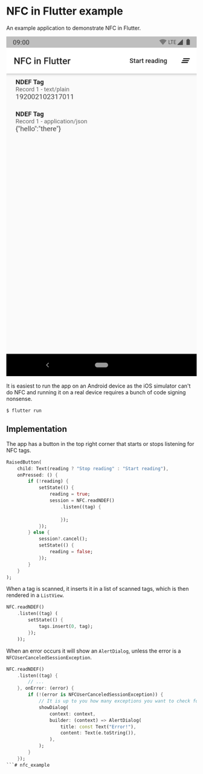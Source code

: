 # NFC in Flutter example

An example application to demonstrate NFC in Flutter.

![Screenshot of the example app](README-photo.png)

It is easiest to run the app on an Android device as the iOS simulator can't do NFC and running it on a real device requires a bunch of code signing nonsense.

```shell
$ flutter run
```

## Implementation

The app has a button in the top right corner that starts or stops listening for NFC tags.

```dart
RaisedButton(
    child: Text(reading ? "Stop reading" : "Start reading"),
    onPressed: () {
        if (!reading) {
            setState(() {
                reading = true;
                session = NFC.readNDEF()
                    .listen((tag) {

                    });
            });
        } else {
            session?.cancel();
            setState(() {
                reading = false;
            });
        }
    }
);
```

When a tag is scanned, it inserts it in a list of scanned tags, which is then rendered in a `ListView`.

```dart
NFC.readNDEF()
    .listen((tag) (
        setState(() {
            tags.insert(0, tag);
        });
    ));
```

When an error occurs it will show an `AlertDialog`, unless the error is a `NFCUserCanceledSessionException`.

```dart
NFC.readNDEF()
    .listen((tag) {
        // ...
    }, onError: (error) {
        if (!(error is NFCUserCanceledSessionException)) {
            // It is up to you how many exceptions you want to check for.
            showDialog(
                context: context,
                builder: (context) => AlertDialog(
                    title: const Text("Error!"),
                    content: Text(e.toString()),
                ),
            );
        }
    });
```# nfc_example
